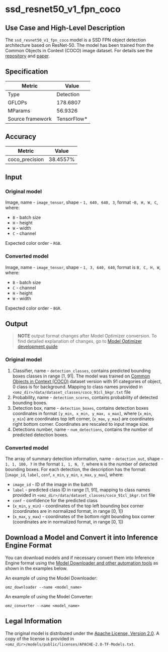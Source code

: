 # ssd_resnet50_v1_fpn_coco

## Use Case and High-Level Description

The `ssd_resnet50_v1_fpn_coco` model is a SSD FPN object detection architecture based on ResNet-50.
The model has been trained from the Common Objects in Context (COCO) image dataset.
For details see the [repository](https://github.com/tensorflow/models/tree/master/research/object_detection)
and [paper](https://arxiv.org/abs/1708.02002).

## Specification

| Metric            | Value         |
|-------------------|---------------|
| Type              | Detection     |
| GFLOPs            | 178.6807      |
| MParams           | 56.9326       |
| Source framework  | TensorFlow\*  |

## Accuracy

| Metric         | Value    |
| -------------- | -------- |
| coco_precision | 38.4557% |

## Input

### Original model

Image, name - `image_tensor`, shape - `1, 640, 640, 3`, format -`B, H, W, C`, where:

- `B` - batch size
- `H` - height
- `W` - width
- `C` - channel

Expected color order -  `RGB`.

### Converted model

Image, name - `image_tensor`, shape - `1, 3, 640, 640`, format is `B, C, H, W`, where:

- `B` - batch size
- `C` - channel
- `H` - height
- `W` - width

Expected color order - `BGR`.

## Output

> **NOTE** output format changes after Model Optimizer conversion. To find detailed explanation of changes, go to [Model Optimizer development guide](https://docs.openvinotoolkit.org/latest/_docs_MO_DG_prepare_model_convert_model_tf_specific_Convert_Object_Detection_API_Models.html)

### Original model

1. Classifier, name - `detection_classes`, contains predicted bounding boxes classes in range [1, 91]. The model was trained on [Common Objects in Context (COCO)](https://cocodataset.org/#home) dataset version with 91 categories of object, 0 class is for background. Mapping to class names provided in `<omz_dir>/data/dataset_classes/coco_91cl_bkgr.txt` file
2. Probability, name - `detection_scores`, contains probability of detected bounding boxes.
3. Detection box, name - `detection_boxes`, contains detection boxes coordinates in format `[y_min, x_min, y_max, x_max]`, where (`x_min`, `y_min`)  are coordinates top left corner, (`x_max`, `y_max`) are coordinates right bottom corner. Coordinates are rescaled to input image size.
4. Detections number, name - `num_detections`, contains the number of predicted detection boxes.

### Converted model

The array of summary detection information, name - `detection_out`,  shape - `1, 1, 100, 7` in the format `1, 1, N, 7`, where `N` is the number of detected bounding boxes. For each detection, the description has the format:
[`image_id`, `label`, `conf`, `x_min`, `y_min`, `x_max`, `y_max`], where:

- `image_id` - ID of the image in the batch
- `label` - predicted class ID in range [1, 91], mapping to class names provided in `<omz_dir>/data/dataset_classes/coco_91cl_bkgr.txt` file
- `conf` - confidence for the predicted class
- (`x_min`, `y_min`) - coordinates of the top left bounding box corner (coordinates are in normalized format, in range [0, 1])
- (`x_max`, `y_max`) - coordinates of the bottom right bounding box corner  (coordinates are in normalized format, in range [0, 1])

## Download a Model and Convert it into Inference Engine Format

You can download models and if necessary convert them into Inference Engine format using the [Model Downloader and other automation tools](../../../tools/model_tools/README.md) as shown in the examples below.

An example of using the Model Downloader:
```
omz_downloader --name <model_name>
```

An example of using the Model Converter:
```
omz_converter --name <model_name>
```

## Legal Information

The original model is distributed under the
[Apache License, Version 2.0](https://raw.githubusercontent.com/tensorflow/models/master/LICENSE).
A copy of the license is provided in `<omz_dir>/models/public/licenses/APACHE-2.0-TF-Models.txt`.
